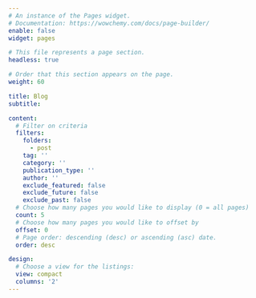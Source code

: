 ```yaml
---
# An instance of the Pages widget.
# Documentation: https://wowchemy.com/docs/page-builder/
enable: false
widget: pages

# This file represents a page section.
headless: true

# Order that this section appears on the page.
weight: 60

title: Blog
subtitle:

content:
  # Filter on criteria
  filters:
    folders:
      - post
    tag: ''
    category: ''
    publication_type: ''
    author: ''
    exclude_featured: false
    exclude_future: false
    exclude_past: false
  # Choose how many pages you would like to display (0 = all pages)
  count: 5
  # Choose how many pages you would like to offset by
  offset: 0
  # Page order: descending (desc) or ascending (asc) date.
  order: desc

design:
  # Choose a view for the listings:
  view: compact
  columns: '2'
---
```


